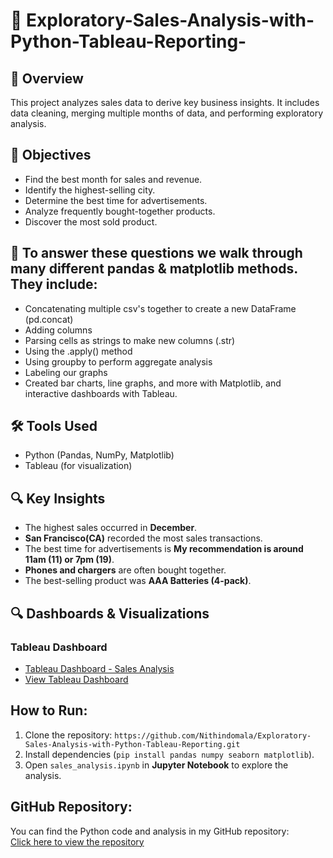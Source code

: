 # 🚀  Exploratory-Sales-Analysis-with-Python-Tableau-Reporting-

## 📌  Overview  
This project analyzes sales data to derive key business insights. It includes data cleaning, merging multiple months of data, and performing exploratory analysis.  

## 📌 Objectives  
- Find the best month for sales and revenue.  
- Identify the highest-selling city.  
- Determine the best time for advertisements.  
- Analyze frequently bought-together products.  
- Discover the most sold product.  

## 📌 To answer these questions we walk through many different pandas & matplotlib methods. They include:
- Concatenating multiple csv's together to create a new DataFrame (pd.concat)
- Adding columns
- Parsing cells as strings to make new columns (.str)
- Using the .apply() method
- Using groupby to perform aggregate analysis
- Labeling our graphs
- Created bar charts, line graphs, and more with Matplotlib, and interactive dashboards with Tableau.

## 🛠  Tools Used  
- Python (Pandas, NumPy, Matplotlib)  
- Tableau (for visualization)  

## 🔍  Key Insights  
- The highest sales occurred in **December**.  
- **San Francisco(CA)** recorded the most sales transactions.  
- The best time for advertisements is **My recommendation is around 11am (11) or 7pm (19)**.  
- **Phones and chargers** are often bought together.  
- The best-selling product was **AAA Batteries (4-pack)**.  

## 🔍  Dashboards & Visualizations

### Tableau Dashboard  
- [Tableau Dashboard - Sales Analysis](https://github.com/Nithindomala/-Exploratory-Sales-Analysis-with-Python-Tableau-Reporting-/blob/main/Screenshot%202025-02-11%20193928.png)  
- [View Tableau Dashboard](https://public.tableau.com/views/SalesAnalysisDashboard_17392852221540/SalesAnalysisDashboard?:language=en-US&publish=yes&:sid=&:redirect=auth&:display_count=n&:origin=viz_share_link)

## How to Run:
1. Clone the repository:
   `https://github.com/Nithindomala/Exploratory-Sales-Analysis-with-Python-Tableau-Reporting.git`
2. Install dependencies (`pip install pandas numpy seaborn matplotlib`).  
3. Open `sales_analysis.ipynb` in **Jupyter Notebook** to explore the analysis.  

## GitHub Repository:
You can find the Python code and analysis in my GitHub repository:  
[Click here to view the repository](https://github.com/Nithindomala)

